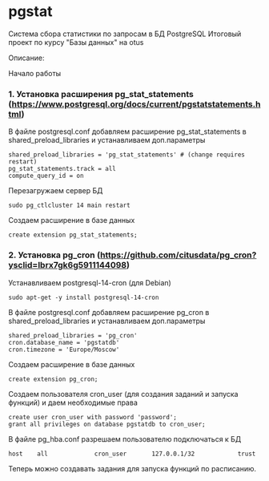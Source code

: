 # pgstat
Система сбора статистики по запросам в БД PostgreSQL
Итоговый проект по курсу "Базы данных" на otus

Описание:

Начало работы
### 1. Установка расширения pg_stat_statements (https://www.postgresql.org/docs/current/pgstatstatements.html)

В файле postgresql.conf добавляем расширение pg_stat_statements в shared_preload_libraries и устанавливаем доп.параметры
```
shared_preload_libraries = 'pg_stat_statements' # (change requires restart)
pg_stat_statements.track = all
compute_query_id = on
```
Перезагружаем сервер БД
```
sudo pg_ctlcluster 14 main restart
```
Создаем расширение в базе данных
```
create extension pg_stat_statements;
```

### 2. Установка pg_cron (https://github.com/citusdata/pg_cron?ysclid=lbrx7gk6g5911144098)

Устанавливаем postgresql-14-cron (для Debian)
```
sudo apt-get -y install postgresql-14-cron
```
В файле postgresql.conf добавляем расширение pg_cron в shared_preload_libraries и устанавливаем доп.параметры
```
shared_preload_libraries = 'pg_cron'
cron.database_name = 'pgstatdb'
cron.timezone = 'Europe/Moscow'
```
Создаем расширение в базе данных
```
create extension pg_cron;
```
Создаем пользователя cron_user (для создания заданий и запуска функций) и даем необходимые права
```
create user cron_user with password 'password';
grant all privileges on database pgstatdb to cron_user;
```
В файле pg_hba.conf разрешаем пользователю подключаться к БД
```
host    all             cron_user       127.0.0.1/32            trust
```
Теперь можно создавать задания для запуска функций по расписанию. 

